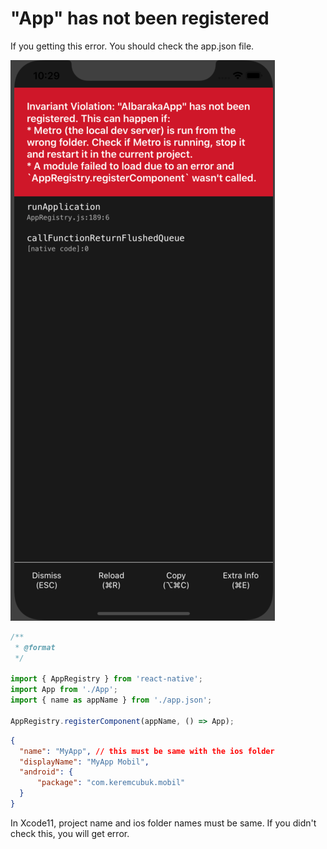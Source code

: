 # "App" has not been registered

If you getting this error. You should check the app.json file.

![error](error.png)

```javascript
/**
 * @format
 */

import { AppRegistry } from 'react-native';
import App from './App';
import { name as appName } from './app.json';

AppRegistry.registerComponent(appName, () => App);

```

```json
{
  "name": "MyApp", // this must be same with the ios folder
  "displayName": "MyApp Mobil",
  "android": {
      "package": "com.keremcubuk.mobil"
  }
}
```

In Xcode11, project name and ios folder names must be same. If you didn't check this, you will get error.